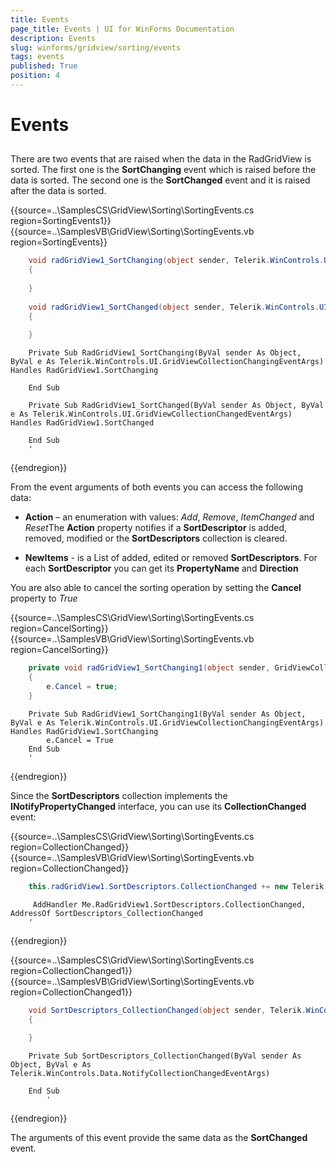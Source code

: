 ```yaml
---
title: Events
page_title: Events | UI for WinForms Documentation
description: Events
slug: winforms/gridview/sorting/events
tags: events
published: True
position: 4
---
```


# Events



## 

There are two events that are raised when the data in the RadGridView is sorted. The first one is the __SortChanging__ event which is raised before the data is sorted. The second one is the __SortChanged__ event and it is raised after the data is sorted.

{{source=..\SamplesCS\GridView\Sorting\SortingEvents.cs region=SortingEvents1}} 
{{source=..\SamplesVB\GridView\Sorting\SortingEvents.vb region=SortingEvents}} 

````C#
    void radGridView1_SortChanging(object sender, Telerik.WinControls.UI.GridViewCollectionChangingEventArgs e)
    {
    
    }
    
    void radGridView1_SortChanged(object sender, Telerik.WinControls.UI.GridViewCollectionChangedEventArgs e)
    {
    
    }
````
````VB.NET
    Private Sub RadGridView1_SortChanging(ByVal sender As Object, ByVal e As Telerik.WinControls.UI.GridViewCollectionChangingEventArgs) Handles RadGridView1.SortChanging
    
    End Sub
    
    Private Sub RadGridView1_SortChanged(ByVal sender As Object, ByVal e As Telerik.WinControls.UI.GridViewCollectionChangedEventArgs) Handles RadGridView1.SortChanged
    
    End Sub
    '
````

{{endregion}}

From the event arguments of both events you can access the following data:

* __Action__ – an enumeration with values: *Add*, *Remove*, *ItemChanged* and *Reset*The __Action__ property notifies if a __SortDescriptor__ is added, removed, modified or the __SortDescriptors__ collection is cleared.

* __NewItems__ - is a List of added, edited or removed __SortDescriptors__. For each __SortDescriptor__ you can get its __PropertyName__ and __Direction__

You are also able to cancel the sorting operation by setting the __Cancel__ property to *True*
 
{{source=..\SamplesCS\GridView\Sorting\SortingEvents.cs region=CancelSorting}} 
{{source=..\SamplesVB\GridView\Sorting\SortingEvents.vb region=CancelSorting}} 
````C#
    private void radGridView1_SortChanging1(object sender, GridViewCollectionChangingEventArgs e)
    {
        e.Cancel = true;
    }
````
````VB.NET
    Private Sub RadGridView1_SortChanging1(ByVal sender As Object, ByVal e As Telerik.WinControls.UI.GridViewCollectionChangingEventArgs) Handles RadGridView1.SortChanging
        e.Cancel = True
    End Sub
    '
````

{{endregion}} 

Since the __SortDescriptors__ collection implements the __INotifyPropertyChanged__ interface, you can use its __CollectionChanged__ event:

{{source=..\SamplesCS\GridView\Sorting\SortingEvents.cs region=CollectionChanged}} 
{{source=..\SamplesVB\GridView\Sorting\SortingEvents.vb region=CollectionChanged}} 
````C#
    this.radGridView1.SortDescriptors.CollectionChanged += new Telerik.WinControls.Data.NotifyCollectionChangedEventHandler(SortDescriptors_CollectionChanged);
````
````VB.NET
     AddHandler Me.RadGridView1.SortDescriptors.CollectionChanged, AddressOf SortDescriptors_CollectionChanged
    '
````

{{endregion}} 

{{source=..\SamplesCS\GridView\Sorting\SortingEvents.cs region=CollectionChanged1}} 
{{source=..\SamplesVB\GridView\Sorting\SortingEvents.vb region=CollectionChanged1}} 

````C#
    void SortDescriptors_CollectionChanged(object sender, Telerik.WinControls.Data.NotifyCollectionChangedEventArgs e)
    {
        
    }
````
````VB.NET
    Private Sub SortDescriptors_CollectionChanged(ByVal sender As Object, ByVal e As Telerik.WinControls.Data.NotifyCollectionChangedEventArgs)
    
    End Sub
        '
````

{{endregion}} 

The arguments of this event provide the same data as the __SortChanged__ event.

